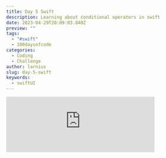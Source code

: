```yaml
---
title: Day 5 Swift
description: Learning about conditional operators in swift
date: 2023-04-29T20:09:03.840Z
preview: ""
tags:
  - "#swift"
  - 100daysofcode
categories:
  - Coding
  - Challenge
author: larnius
slug: day-5-swift
keywords:
  - swiftUI
---
```


<iframe src="https://mastodontech.de/@larnius/110283905275730795/embed" class="mastodon-embed" style="max-width: 100%; border: 0" width="400" allowfullscreen="allowfullscreen"></iframe><script src="https://mastodontech.de/embed.js" async="async"></script>